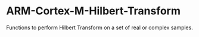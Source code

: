 # ARM-Cortex-M-Hilbert-Transform
Functions to perform Hilbert Transform on a set of real or complex samples.

